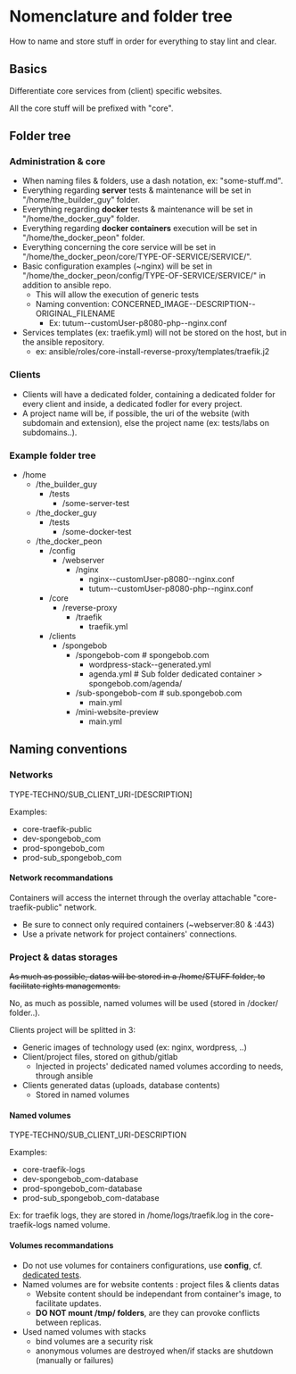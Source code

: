 # Nomenclature and folder tree

How to name and store stuff in order for everything to stay lint and clear.

## Basics

Differentiate core services from (client) specific websites.

All the core stuff will be prefixed with "core".

## Folder tree

### Administration & core

- When naming files & folders, use a dash notation, ex: "some-stuff.md".
- Everything regarding **server** tests & maintenance will be set in "/home/the_builder_guy" folder.
- Everything regarding **docker** tests & maintenance will be set in "/home/the_docker_guy" folder.
- Everything regarding **docker containers** execution will be set in "/home/the_docker_peon" folder.
- Everything concerning the core service will be set in "/home/the_docker_peon/core/TYPE-OF-SERVICE/SERVICE/".
- Basic configuration examples (~nginx) will be set in "/home/the_docker_peon/config/TYPE-OF-SERVICE/SERVICE/" in addition to ansible repo.
  - This will allow the execution of generic tests
  - Naming convention: CONCERNED_IMAGE--DESCRIPTION--ORIGINAL_FILENAME
    - Ex: tutum--customUser-p8080-php--nginx.conf
- Services templates (ex: traefik.yml) will not be stored on the host, but in the ansible repository.
  - ex: ansible/roles/core-install-reverse-proxy/templates/traefik.j2

### Clients

- Clients will have a dedicated folder, containing a dedicated folder for every client and inside, a dedicated fodler for every project.
- A project name will be, if possible, the uri of the website (with subdomain and extension), else the project name (ex: tests/labs on subdomains..).

### Example folder tree

- /home
  - /the_builder_guy
    - /tests
      - /some-server-test
  - /the_docker_guy
    - /tests
      - /some-docker-test
  - /the_docker_peon
    - /config
      - /webserver
        - /nginx
          - nginx--customUser-p8080--nginx.conf
          - tutum--customUser-p8080-php--nginx.conf
    - /core
      - /reverse-proxy
        - /traefik
          - traefik.yml
    - /clients
      - /spongebob
        - /spongebob-com            # spongebob.com
          - wordpress-stack--generated.yml
          - agenda.yml              # Sub folder dedicated container > spongebob.com/agenda/
        - /sub-spongebob-com        # sub.spongebob.com
          - main.yml
        - /mini-website-preview
          - main.yml

## Naming conventions

### Networks

TYPE-TECHNO/SUB_CLIENT_URI-[DESCRIPTION]

Examples:

- core-traefik-public
- dev-spongebob_com
- prod-spongebob_com
- prod-sub_spongebob_com

#### Network recommandations

Containers will access the internet through the overlay attachable "core-traefik-public" network.

- Be sure to connect only required containers (~webserver:80 & :443)
- Use a private network for project containers' connections.

### Project & datas storages

~~As much as possible, datas will be stored in a /home/STUFF folder, to facilitate rights managements.~~

No, as much as possible, named volumes will be used (stored in /docker/ folder..).

Clients project will be splitted in 3:

- Generic images of technology used (ex: nginx, wordpress, ..)
- Client/project files, stored on github/gitlab
  - Injected in projects' dedicated named volumes according to needs, through ansible
- Clients generated datas (uploads, database contents)
  - Stored in named volumes

#### Named volumes

TYPE-TECHNO/SUB_CLIENT_URI-DESCRIPTION

Examples:

- core-traefik-logs
- dev-spongebob_com-database
- prod-spongebob_com-database
- prod-sub_spongebob_com-database

Ex: for traefik logs, they are stored in /home/logs/traefik.log in the core-traefik-logs named volume.

#### Volumes recommandations

- Do not use volumes for containers configurations, use **config**, cf. [dedicated tests](https://github.com/youpiwaza/server-related-tutorials/blob/master/01-docker/04-my-tests/09-traefik-curated/11-prod-hello-curated/08-hello-stack-curated-comments/README-use-docker-config.md).
- Named volumes are for website contents : project files & clients datas
  - Website content should be independant from container's image, to facilitate updates.
  - **DO NOT mount /tmp/ folders**, are they can provoke conflicts between replicas.
- Used named volumes with stacks
  - bind volumes are a security risk
  - anonymous volumes are destroyed when/if stacks are shutdown (manually or failures)
